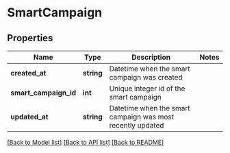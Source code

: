 # SmartCampaign

## Properties

Name | Type | Description | Notes
------------ | ------------- | ------------- | -------------
**created_at** | **string** | Datetime when the smart campaign was created | 
**smart_campaign_id** | **int** | Unique integer id of the smart campaign | 
**updated_at** | **string** | Datetime when the smart campaign was most recently updated | 

[[Back to Model list]](../README.md#documentation-for-models) [[Back to API list]](../README.md#documentation-for-api-endpoints) [[Back to README]](../README.md)
